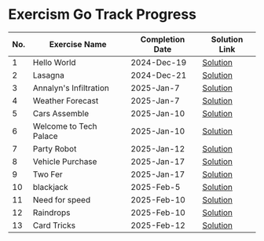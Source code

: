 # Exercism Go Track Progress

| No. | Exercise Name | Completion Date | Solution Link |
|-----|--------------|-----------------|---------------|
| 1 | Hello World | 2024-Dec-19 | [Solution](./go/hello-world/hello_world.go) |
| 2 | Lasagna | 2024-Dec-21 | [Solution](./go/lasagna/lasagna.go) |
| 3 | Annalyn's Infiltration | 2025-Jan-7 | [Solution](./go/annalyns-infiltration/annalyns_infiltration.go) |
| 4 | Weather Forecast | 2025-Jan-7 | [Solution](./go/weather-forecast/weather_forecast.go) |
| 5 | Cars Assemble | 2025-Jan-10 | [Solution](./go/cars-assemble/cars_assemble.go) |
| 6 | Welcome to Tech Palace | 2025-Jan-10 | [Solution](./go/welcome-to-tech-palace/welcome_to_tech_palace.go) |
| 7 | Party Robot| 2025-Jan-12 | [Solution](./go/party-robot/party_robot.go) |
| 8 | Vehicle Purchase | 2025-Jan-17 | [Solution](./go/vehicle-purchase/vehicle_purchase.go) |
| 9 | Two Fer | 2025-Jan-17 | [Solution](./go/two-fer/two_fer.go) |
| 10 | blackjack | 2025-Feb-5 | [Solution](./go/blackjack/blackjack.go) |
| 11 | Need for speed | 2025-Feb-10 | [Solution](./go/need-for-speed/need_for_speed.go) |
| 12 | Raindrops | 2025-Feb-10 | [Solution](./go/raindrops/raindrops.go) |
| 13 | Card Tricks | 2025-Feb-12 | [Solution](./go/card-tricks/card_tricks.go) |

